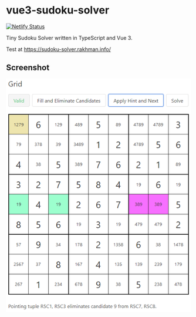 # vue3-sudoku-solver

[![Netlify Status](https://api.netlify.com/api/v1/badges/ad47d4fb-e53e-4f4e-862b-67cf0ac26a83/deploy-status)](https://app.netlify.com/sites/dreamy-feynman-060b15/deploys)

Tiny Sudoku Solver written in TypeScript and Vue 3.

Test at https://sudoku-solver.rakhman.info/

## Screenshot

![](imgs/screenshot.png)